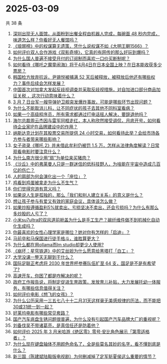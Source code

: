 # 2025-03-09

共 38 条

<!-- BEGIN -->
<!-- 最后更新时间 Sun Mar 09 2025 02:21:31 GMT+0800 (China Standard Time) -->

1. [深圳出现无人面馆，从面粉到出餐全程由机器人完成，每碗面 48 秒内完成，味道怎么样？你看好无人餐馆吗？](https://www.zhihu.com/question/14301481232)
1. [《琅琊榜》中的权谋算无遗策，凭什么说权谋不如《大明王朝1566》？](https://www.zhihu.com/question/13068101454)
1. [如何评价双人合作游戏《双影奇境》，它真的有网传的那么好玩到爆吗？](https://www.zhihu.com/question/14248242078)
1. [为什么国人普遍不接受月付的订阅制而喜欢一口价买断制呢？](https://www.zhihu.com/question/13807081699)
1. [如何看待《哪吒之魔童闹海》将于4月4日在日本全国上映？在日本能收获多少票房？](https://www.zhihu.com/question/14344944262)
1. [韩国检方放弃抗诉，尹锡悦被捕满 52 天后被释放，被释放后他还有哪些权力？事件后续会怎样发展？](https://www.zhihu.com/question/14405984781)
1. [中国首次对加拿大发起反歧视调查并采取反歧视措施，对自加进口部分商品加征关税 ，这次行动意味着什么？](https://www.zhihu.com/question/14383624170)
1. [3 月 7 日台军一艘导弹护卫舰突发爆炸事故，可能是哪些环节出现问题？](https://www.zhihu.com/question/14379470034)
1. [为什么不能取消儿科，让不同症状的孩子去其他不同科室看病？](https://www.zhihu.com/question/317089857)
1. [如果一个高级程序员，所有需求都通过打电话摇人解决，要辞退他吗？](https://www.zhihu.com/question/661032044)
1. [海尔总裁周云杰因与雷军同框走红，本人称欣然接受调侃，月底开号，如何看待企业家IP在品牌建设中的作用？](https://www.zhihu.com/question/14390839257)
1. [纳斯达克计划在其股票交易所提供 24 小时交易，如何看待此举？会给市场各方参与者带来哪些影响？](https://www.zhihu.com/question/14353216485)
1. [女子盗录《哪吒 2》并未借此牟利仍被罚 1.5 万，怎样从法律角度解读？日常观看电影时要注意什么？](https://www.zhihu.com/question/14096886935)
1. [为什么南方很少用“扇”为单位来买猪肉？](https://www.zhihu.com/question/13968004583)
1. [《沙丘》中的弗莱曼人只是一群迷信的低科技野人，为啥能在宇宙中造成几百亿的伤亡？](https://www.zhihu.com/question/13850694929)
1. [人的肩部为何会演化出一个「座位」？](https://www.zhihu.com/question/14168642418)
1. [鸡看到鸡蛋被拿走为什么不生气？](https://www.zhihu.com/question/24728044)
1. [你们觉得穷游有意义吗？](https://www.zhihu.com/question/667179828)
1. [如果说人生是孤独的，那么「我们和别人建立关系」的意义是什么？](https://www.zhihu.com/question/11506105974)
1. [想让孩子参与有爱又有效的家庭会议，具体该怎么做？](https://www.zhihu.com/question/12887808328)
1. [如果炒股遵循盈利5%就卖出，亏损坚决不卖出，还会亏损吗？为什么有那么多炒股的人亏了？](https://www.zhihu.com/question/813076069)
1. [小米su7ultra的双风道前舱盖为什么是手工生产？碳纤维件做不到机械化自动化生成吗？](https://www.zhihu.com/question/14194713283)
1. [你最喜欢的女性心理学家是哪位？她对你有怎样的「启迪」？](https://www.zhihu.com/question/13128067097)
1. [马前卒和马保国进行徒手格斗，谁胜算更大？](https://www.zhihu.com/question/14237403102)
1. [为什么都在用ollama而lm studio却更少人使用?](https://www.zhihu.com/question/654357364)
1. [《崩坏：星穹铁道》中的艾丝妲为什么愿意给黑塔打「白工」？](https://www.zhihu.com/question/607821708)
1. [大学没课一整天无聊到干什么？](https://www.zhihu.com/question/8608787262)
1. [国际足联正考虑将 2030 年世界杯参赛队伍扩至 64 支，国足是不是有希望了?](https://www.zhihu.com/question/14287911935)
1. [高速开车，你困了都是咋解决的呢？](https://www.zhihu.com/question/12185940208)
1. [政府工作报告说，将制定促进生育政策，发放育儿补贴，大力发展托幼一体服务，有哪些信息值得关注？](https://www.zhihu.com/question/14105187564)
1. [如何评价电影《想飞的女孩》？](https://www.zhihu.com/question/12119506983)
1. [为什么公历采用一三五七八十十二月31天这样毫无美感规律的历法，而不能把30或31统一到一起？](https://www.zhihu.com/question/14348825868)
1. [好莱坞电影有哪些常见套路？](https://www.zhihu.com/question/559470375)
1. [国产汽车底盘生锈问题很普遍，为什么没有引起国产汽车品牌大厂的重视呢？](https://www.zhihu.com/question/1411270721)
1. [刘备伐吴不带诸葛亮，是真信任还是防着他？](https://www.zhihu.com/question/14113338879)
1. [如何评价 2025 年 3 月米哈游《绝区零》零号·安比角色展示「第零适格者」？](https://www.zhihu.com/question/14311791855)
1. [为什么现在键盘轴体不用颜色命名了，全是些莫名其妙的名字，看不懂到底是什么？](https://www.zhihu.com/question/635395139)
1. [新三国（陈建斌陆毅版电视剧）为何删减掉了定军斩夏侯这么重要的情节？](https://www.zhihu.com/question/263379191)

<!-- END -->
